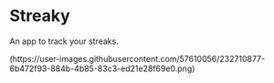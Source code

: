 # Streaky
An app to track your streaks. 
<div>
(https://user-images.githubusercontent.com/57610056/232710877-6b472f93-884b-4b85-83c3-ed21e28f69e0.png)

